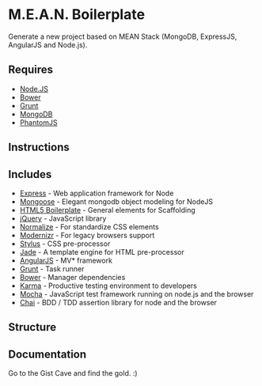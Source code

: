 # M.E.A.N. Boilerplate

Generate a new project based on MEAN Stack (MongoDB, ExpressJS, AngularJS and Node.js).


## Requires

- [Node.JS](http://nodejs.org/)
- [Bower](http://bower.io)
- [Grunt](http://gruntjs.com)
- [MongoDB](http://mongodb.com)
- [PhantomJS](http://phantomjs.org/)


## Instructions


## Includes

- [Express](http://expressjs.com/) - Web application framework for Node
- [Mongoose](http://mongoosejs.com/) - Elegant mongodb object modeling for NodeJS
- [HTML5 Boilerplate](https://github.com/h5bp/html5-boilerplate) - General elements for Scaffolding
- [jQuery](http://jquery.com/) - JavaScript library
- [Normalize](http://necolas.github.io/normalize.css/) - For standardize CSS elements
- [Modernizr](http://modernizr.com/) - For legacy browsers support
- [Stylus](http://learnboost.github.io/stylus/) - CSS pre-processor
- [Jade](http://jade-lang.com/) - A template engine for HTML pre-processor
- [AngularJS](http://backbonejs.org/) - MV* framework
- [Grunt](http://gruntjs.com/) - Task runner
- [Bower](http://bower.io/) - Manager dependencies
- [Karma](http://karma-runner.github.io/0.12/index.html) - Productive testing environment to developers
- [Mocha](http://visionmedia.github.io/mocha/) - JavaScript test framework running on node.js and the browser
- [Chai](http://chaijs.com/) - BDD / TDD assertion library for node and the browser


## Structure


## Documentation

Go to the Gist Cave and find the gold. :)
